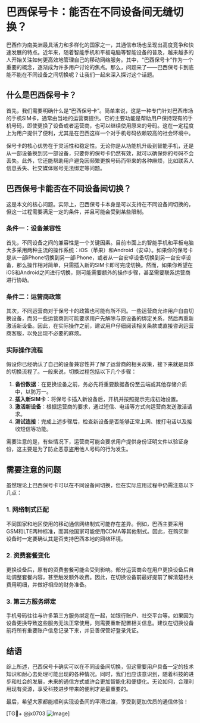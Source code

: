 # 巴西保号卡：能否在不同设备间无缝切换？

巴西作为南美洲最具活力和多样化的国家之一，其通信市场也呈现出高度竞争和快速发展的特点。近年来，随着智能手机和平板电脑等智能设备的普及，越来越多的人开始关注如何更高效地管理自己的移动网络服务。其中，“巴西保号卡”作为一个重要的概念，逐渐成为许多用户讨论的焦点。那么，问题来了——巴西保号卡到底能不能在不同设备之间切换呢？让我们一起来深入探讨这个话题。

## 什么是巴西保号卡？

首先，我们需要明确什么是“巴西保号卡”。简单来说，这是一种专门针对巴西市场的手机SIM卡，通常由当地的运营商提供。它的主要功能是帮助用户保持现有的手机号码，即使更换了设备或者运营商，也可以继续使用原来的号码。这在一定程度上为用户提供了便利，尤其是在巴西这样一个对手机号码依赖较高的社会环境中。

保号卡的核心优势在于灵活性和稳定性。无论你是从功能机升级到智能手机，还是从一部设备换到另一部设备，只要你的保号卡仍然有效，就可以确保你的号码不会丢失。此外，它还能帮助用户避免因频繁更换号码而带来的各种麻烦，比如联系人信息丢失、社交媒体账号无法绑定等问题。

## 巴西保号卡能否在不同设备间切换？

这是本文的核心问题。实际上，巴西保号卡本身是可以支持在不同设备间切换的，但这一过程需要满足一定的条件，并且可能会受到某些限制。

### 条件一：设备兼容性

首先，不同设备之间的兼容性是一个关键因素。目前市面上的智能手机和平板电脑大多采用两种主流的操作系统：iOS（苹果）和Android（安卓）。如果你的保号卡是从一部iPhone切换到另一部iPhone，或者从一台安卓设备切换到另一台安卓设备，那么操作相对简单，只需插入新的SIM卡即可完成切换。然而，如果你希望在iOS和Android之间进行切换，则可能需要额外的操作步骤，甚至需要联系运营商进行协助。

### 条件二：运营商政策

其次，不同运营商对于保号卡的政策也可能有所不同。一些运营商允许用户自由切换设备，而另一些运营商则可能要求用户先解除与原设备的绑定关系，然后再重新激活新设备。因此，在实际操作之前，建议用户仔细阅读相关条款或直接咨询运营商客服，以免出现不必要的麻烦。

### 实际操作流程

假设你已经确认了自己的设备兼容性并了解了运营商的相关政策，接下来就是具体的切换流程了。一般来说，切换过程包括以下几个步骤：

1. **备份数据**：在更换设备之前，务必先将重要数据备份至云端或其他存储介质中，以防万一。
2. **插入新SIM卡**：将保号卡插入新设备后，开机并按照提示完成初始设置。
3. **激活新设备**：根据运营商的要求，通过短信、电话等方式向运营商发送激活请求。
4. **测试连接**：完成上述步骤后，检查新设备是否能够正常上网、拨打电话以及接收短信等功能。

需要注意的是，有些情况下，运营商可能会要求用户提供身份证明文件以验证身份，这主要是为了防止恶意盗用他人号码的行为发生。

## 需要注意的问题

虽然理论上巴西保号卡可以在不同设备间切换，但在实际应用过程中仍需注意以下几点：

### 1. 网络制式匹配

不同国家和地区使用的移动通信网络制式可能存在差异。例如，巴西主要采用GSM和LTE两种标准，而其他国家可能使用CDMA等其他制式。因此，在购买新设备时一定要确认其是否支持巴西本地的网络环境。

### 2. 资费套餐变化

更换设备后，原有的资费套餐可能会受到影响。部分运营商会在用户更换设备后自动调整套餐内容，甚至触发额外收费。因此，在切换设备前最好提前了解清楚相关费用明细，并做好相应的财务准备。

### 3. 第三方服务绑定

手机号码往往与许多第三方服务绑定在一起，如银行账户、社交平台等。如果因为设备更换导致这些服务无法正常使用，则需要重新配置相关信息。建议在切换设备前将所有重要账户信息记录下来，并妥善保管好登录凭证。

## 结语

综上所述，巴西保号卡确实可以在不同设备间切换，但这需要用户具备一定的技术知识和耐心去处理可能出现的各种情况。同时，我们也应该意识到，随着科技的进步和社会的发展，未来的通信方式或许会更加智能化和便捷化。无论如何，合理利用现有资源，享受科技进步带来的便利才是最重要的。

最后，希望大家都能顺利实现设备间的平滑过渡，享受到更加优质的通信体验！

[TG💪+ @jx0703 ![Image](https://github.com/user-attachments/assets/dbca1d08-cadb-493c-b0ec-ad6f7a83f270)]